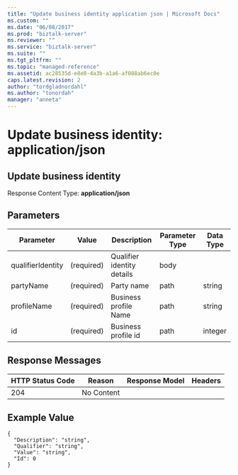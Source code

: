 ```yaml
---
title: "Update business identity application json | Microsoft Docs"
ms.custom: ""
ms.date: "06/08/2017"
ms.prod: "biztalk-server"
ms.reviewer: ""
ms.service: "biztalk-server"
ms.suite: ""
ms.tgt_pltfrm: ""
ms.topic: "managed-reference"
ms.assetid: ac28535d-e8e0-4a3b-a1a6-af088ab6ec0e
caps.latest.revision: 2
author: "tordgladnordahl"
ms.author: "tonordah"
manager: "anneta"
---
```

# Update business identity: application/json
## Update business identity

  Response Content Type: **application/json**

Parameters
---


Parameter|Value  |Description |Parameter Type|Data Type  
---------|---------|---------|---------|---------
qualifierIdentity|(required)|Qualifier identity details|body|    |
partyName|(required)|Party name|path|string|
profileName|(required)|Business profile Name|path|string|
|id|(required)|Business profile id|path|integer|
Response Messages
---



HTTP Status Code|Reason|Response Model|Headers 
---------|---------|---------|---------
204     |No Content |         |       |

  
Example Value
---

```
{
  "Description": "string",
  "Qualifier": "string",
  "Value": "string",
  "Id": 0
}
```

